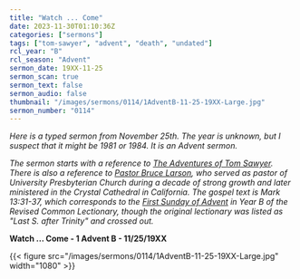 ```yaml
---
title: "Watch ... Come"
date: 2023-11-30T01:10:36Z
categories: ["sermons"]
tags: ["tom-sawyer", "advent", "death", "undated"]
rcl_year: "B"
rcl_season: "Advent"
sermon_date: 19XX-11-25
sermon_scan: true
sermon_text: false
sermon_audio: false
thumbnail: "/images/sermons/0114/1AdventB-11-25-19XX-Large.jpg"
sermon_number: "0114"
---
```


_Here is a typed sermon from November 25th. The year is unknown, but I suspect that it might be 1981 or 1984. It is an Advent sermon._

<!--more-->

_The sermon starts with a reference to [The Adventures of Tom Sawyer](https://en.wikipedia.org/wiki/The_Adventures_of_Tom_Sawyer). There is also a reference to [Pastor Bruce Larson](https://www.seattlepi.com/seattlenews/article/bruce-larson-1925-2008-pastor-hailed-as-1295155.php), who served as pastor of University Presbyterian Church during a decade of strong growth and later ministered in the Crystal Cathedral in California.  The gospel text is Mark 13:31-37, which corresponds to the [First Sunday of Advent](https://lectionary.library.vanderbilt.edu/texts.php?id=48) in Year B of the Revised Common Lectionary, though the original lectionary was listed as "Last S. after Trinity" and crossed out._

**Watch ... Come - 1 Advent B - 11/25/19XX**

{{< figure src="/images/sermons/0114/1AdventB-11-25-19XX-Large.jpg" width="1080" >}}
